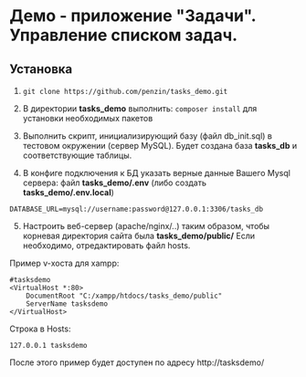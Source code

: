 # Демо - приложение "Задачи". Управление списком задач.

Установка
-
1) ```git clone https://github.com/penzin/tasks_demo.git```

2) В директории **tasks_demo** выполнить: ```composer install``` для установки необходимых пакетов

3) Выполнить скрипт, инициализирующий базу (файл db_init.sql) в тестовом окружении (сервер MySQL).
Будет создана база **tasks_db** и соответствующие таблицы.

4) В конфиге подключения к БД указать верные данные Вашего Mysql сервера:
файл **tasks_demo/.env** (либо создать **tasks_demo/.env.local**)
```
DATABASE_URL=mysql://username:password@127.0.0.1:3306/tasks_db
```

5) Настроить веб-сервер (apache/nginx/..) таким образом, чтобы корневая директория сайта была **tasks_demo/public/**
Если необходимо, отредактировать файл hosts.

Пример v-хоста для xampp:
```
#tasksdemo
<VirtualHost *:80>
    DocumentRoot "C:/xampp/htdocs/tasks_demo/public"
    ServerName tasksdemo
</VirtualHost>
```

Строка в Hosts:
```
127.0.0.1 tasksdemo
```

После этого пример будет доступен по адресу http://tasksdemo/
